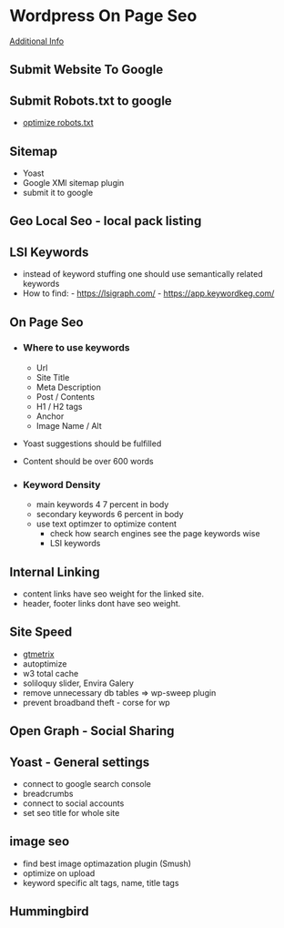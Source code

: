 # Wordpress On Page Seo
[Additional Info](https://docs.google.com/document/d/1D8C9kDTFZuoC5RqeBjnkN-GqI0x9eGTVzdcB-2QrqYA/edit)

## Submit Website To Google
## Submit Robots.txt to google
- [optimize robots.txt](https://www.wpbeginner.com/wp-tutorials/how-to-optimize-your-wordpress-robots-txt-for-seo/)
## Sitemap
- Yoast
- Google XMl sitemap plugin
- submit it to google
## Geo Local Seo - local pack listing

## LSI Keywords
- instead of keyword stuffing one should use semantically related keywords
- How to find:
      - https://lsigraph.com/
      - https://app.keywordkeg.com/
  
## On Page Seo
- ### Where to use keywords
    - Url
    - Site Title
    - Meta Description
    - Post / Contents
    - H1 / H2 tags
    - Anchor
    - Image Name / Alt
- Yoast suggestions should be fulfilled
- Content should be over 600 words

- ### Keyword Density
  - main keywords 4 7 percent in body
  - secondary keywords 6 percent in body
  - use text optimzer to optimize content
     - check how search engines see the page keywords wise
     - LSI keywords

## Internal Linking
- content links have seo weight for the linked site.
- header, footer links dont have seo weight.
## Site Speed
- [gtmetrix](https://gtmetrix.com/)
- autoptimize
- w3 total cache
- soliloquy slider, Envira Galery
- remove unnecessary db tables => wp-sweep plugin
- prevent broadband theft - corse for wp
## Open Graph - Social Sharing

## Yoast - General settings
- connect to google search console
- breadcrumbs
- connect to social accounts
- set seo title for whole site

## image seo
- find best image optimazation plugin (Smush)
- optimize on upload
- keyword specific alt tags, name, title tags

## Hummingbird